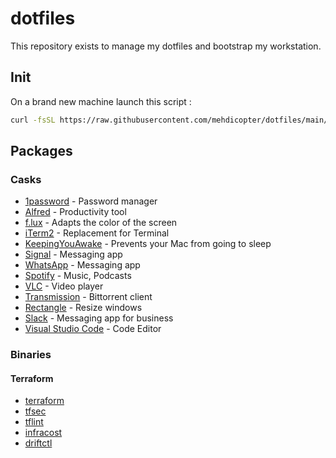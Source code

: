 # dotfiles

This repository exists to manage my dotfiles and bootstrap my workstation.

## Init

On a brand new machine launch this script :

```sh
curl -fsSL https://raw.githubusercontent.com/mehdicopter/dotfiles/main/install.sh | bash
```

## Packages

### Casks

- [1password](https://1password.com/) - Password manager
- [Alfred](https://www.alfredapp.com/) - Productivity tool
- [f.lux](https://justgetflux.com/) - Adapts the color of the screen
- [iTerm2](https://iterm2.com/) - Replacement for Terminal
- [KeepingYouAwake](https://keepingyouawake.app/) - Prevents your Mac from going to sleep
- [Signal](https://signal.org/) - Messaging app
- [WhatsApp](https://www.whatsapp.com/) - Messaging app
- [Spotify](https://www.spotify.com/) - Music, Podcasts
- [VLC](https://www.videolan.org/) - Video player
- [Transmission](https://transmissionbt.com/) - Bittorrent client
- [Rectangle](https://rectangleapp.com/) - Resize windows
- [Slack](https://slack.com/) - Messaging app for business
- [Visual Studio Code](https://code.visualstudio.com/) - Code Editor

### Binaries

#### Terraform

- [terraform](https://www.terraform.io/)
- [tfsec](https://github.com/aquasecurity/tfsec)
- [tflint](https://github.com/terraform-linters/tflint)
- [infracost](https://github.com/infracost/infracost)
- [driftctl](https://driftctl.com/)
